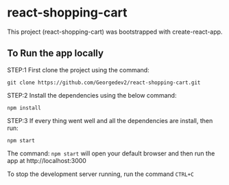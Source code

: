 # react-shopping-cart

This project (react-shopping-cart) was bootstrapped with create-react-app.

## To Run the app locally

STEP:1 First clone the project using the command:

```
git clone https://github.com/Georgedev2/react-shopping-cart.git
```

STEP:2 Install the dependencies using the below command:

```
npm install
```

STEP:3 If every thing went well and all the dependencies are install, then run:

```
npm start
```

The command: `npm start` will open your default browser and then run the app at http://localhost:3000

To stop the development server running, run the command `CTRL+C`
